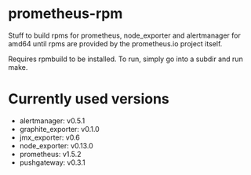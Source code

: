 # prometheus-rpm
Stuff to build rpms for prometheus, node_exporter and alertmanager for amd64 until rpms are provided by the prometheus.io project itself.

Requires rpmbuild to be installed. To run, simply go into a subdir and run make. 

# Currently used versions

- alertmanager: v0.5.1
- graphite_exporter: v0.1.0
- jmx_exporter: v0.6
- node_exporter: v0.13.0
- prometheus: v1.5.2
- pushgateway: v0.3.1

